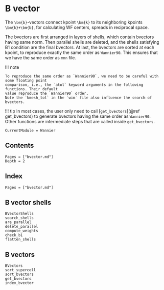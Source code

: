 # B vector

The ``\bm{b}``-vectors connect kpoint ``\bm{k}`` to its neighboring kpoints ``\bm{k}+\bm{b}``,
for calculating WF centers, spreads in reciprocal space.

The bvectors are first arranged in layers of shells, which contain bvectors having same norm.
Then parallel shells are deleted, and the shells satisfying B1 condition are the final bvectors.
At last, the bvectors are sorted at each kpoint, to reproduce exactly the same order as `Wannier90`.
This ensures that we have the same order as `mmn` file.

!!! note

    To reproduce the same order as `Wannier90`, we need to be careful with some floating point
    comparison, i.e., the `atol` keyword arguments in the following functions. Their default
    value reproduce the `Wannier90` order.
    Note the `kmesh_tol` in the `win` file also influence the search of bvectors.

!!! tip
    In most cases, the user only need to call [`get_bvectors`](@ref get_bvectors) to generate
    bvectors having the same order as `Wannier90`. Other functions are intermediate steps that are
    called inside `get_bvectors`.

```@meta
CurrentModule = Wannier
```

## Contents

```@contents
Pages = ["bvector.md"]
Depth = 2
```

## Index

```@index
Pages = ["bvector.md"]
```

## B vector shells

```@docs
BVectorShells
search_shells
are_parallel
delete_parallel
compute_weights
check_b1
flatten_shells
```

## B vectors

```@docs
BVectors
sort_supercell
sort_bvectors
get_bvectors
index_bvector
```
